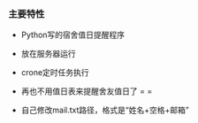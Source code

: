 ### 主要特性

- Python写的宿舍值日提醒程序
- 放在服务器运行
- crone定时任务执行
- 再也不用值日表来提醒舍友值日了 = =

- 自己修改mail.txt路径，格式是“姓名+空格+邮箱”
